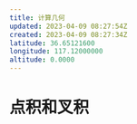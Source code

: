```yaml
---
title: 计算几何
updated: 2023-04-09 08:27:54Z
created: 2023-04-09 08:27:34Z
latitude: 36.65121600
longitude: 117.12000000
altitude: 0.0000
---
```


# 点积和叉积